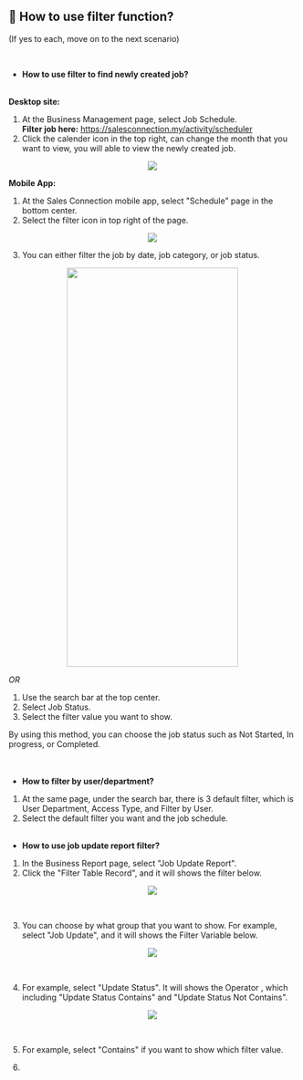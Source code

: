 
## 🔑 How to use filter function?
<aside>
(If yes to each, move on to the next scenario)
    
<br> <!-- Adding one line space -->

- **How to use filter to find newly created job?**<br><br>

**Desktop site:**<br>

1. At the Business Management page, select Job Schedule.<br>
   **Filter job here:** https://salesconnection.my/activity/scheduler
2. Click the calender icon in the top right, can change the month that you want to view, you will able to view the newly created job.<br>

<p align="center">
    <img src="https://github.com/SalesConnection/support-docs/blob/main/static/img/edited/Job%20filter%20(month)%20.png">
  </p>

**Mobile App:**<br>
  1. At the Sales Connection mobile app, select "Schedule" page in the bottom center.
  2. Select the filter icon in top right of the page.<br>

<p align="center">
    <img src="https://github.com/SalesConnection/support-docs/blob/main/static/img/edited/Phone%20filter%20job%20.png">
  </p>

  3. You can either filter the job by date, job category, or job status.<br>

<p align="center">
    <img src="https://github.com/SalesConnection/support-docs/blob/main/static/img/original/App%20Job%20filter%20ori%202.jpg" width="300" height="700">
  </p>
   
*OR* <br>

1. Use the search bar at the top center.
2. Select Job Status.
3. Select the filter value you want to show.<br>

By using this method, you can choose the job status such as Not Started, In progress, or Completed.<br><br><br>

- **How to filter by user/department?**<br>

1. At the same page, under the search bar, there is 3 default filter, which is User Department, Access Type, and Filter by User.
2. Select the default filter you want and the job schedule.<br><br>

- **How to use job update report filter?**<br>

1. In the Business Report page, select "Job Update Report".
2. Click the "Filter Table Record", and it will shows the filter below.

<p align="center">
    <img src="https://github.com/SalesConnection/support-docs/blob/main/static/img/edited/Job%20Update%20Report%20edited%20step%201.png">
  </p><br>

3. You can choose by what group that you want to show. For example, select "Job Update", and it will shows the Filter Variable below.<br>

<p align="center">
    <img src="https://github.com/SalesConnection/support-docs/blob/main/static/img/edited/Job%20Update%20Report%20edited%20step%202%20.png">
  </p><br>

4. For example, select "Update Status". It will shows the Operator , which including "Update Status Contains" and "Update Status Not Contains".

 <p align="center">
    <img src="https://github.com/SalesConnection/support-docs/blob/main/static/img/edited/Job%20Update%20Report%20edited%20step%203.png">
  </p><br>

5. For example, select "Contains" if you want to show which filter value.

6. 

 
                        
